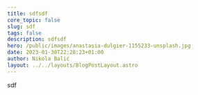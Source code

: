 ```yaml
---
title: sdfsdf
core_topic: false
slug: sdf
tags: false
description: sdfsdf
hero: /public/images/anastasia-dulgier-1155233-unsplash.jpg
date: 2023-01-30T22:28:23+01:00
author: Nikola Balić
layout: ../../layouts/BlogPostLayout.astro
---
```

sdf